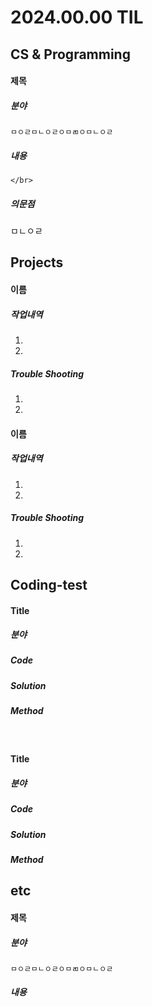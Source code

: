 # 2024.00.00 TIL

## CS & Programming
#### 제목

##### 분야
    ㅁㅇㄹㅁㄴㅇㄹㅇㅁㄻㅇㅁㄴㅇㄹ

##### 내용
    </br>
##### 의문점
ㅁㄴㅇㄹ


## Projects
#### 이름
##### 작업내역
1. 
2. 
##### Trouble Shooting
1. 
2. 

#### 이름
##### 작업내역
1. 
2. 
##### Trouble Shooting
1. 
2. 

## Coding-test
#### Title
##### 분야
##### Code
##### Solution
##### Method

<br>

#### Title
##### 분야
##### Code
##### Solution
##### Method

## etc
#### 제목

##### 분야
    ㅁㅇㄹㅁㄴㅇㄹㅇㅁㄻㅇㅁㄴㅇㄹ

##### 내용
